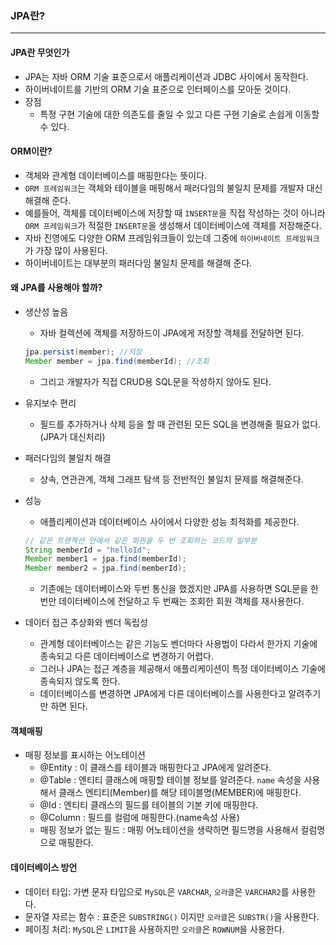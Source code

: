 ### JPA란?
---
#### JPA란 무엇인가
+ JPA는 자바 ORM 기술 표준으로서 애플리케이션과 JDBC 사이에서 동작한다.
+ 하이버네이트를 기반의 ORM 기술 표준으로 인터페이스를 모아둔 것이다.
+ 장점
  + 특정 구현 기술에 대한 의존도를 줄일 수 있고 다른 구현 기술로 손쉽게 이동할 수 있다.

#### ORM이란?
+ 객체와 관계형 데이터베이스를 매핑한다는 뜻이다.
+ `ORM 프레임워크`는 객체와 테이블을 매핑해서 패러다임의 불일치 문제를 개발자 대신 해결해 준다.
+ 예를들어, 객체를 데이터베이스에 저장할 때 `INSERT문`을 직접 작성하는 것이 아니라 `ORM 프레임워크`가 적절한 `INSERT문`을 생성해서 데이터베이스에 객체를 저장해준다.
+ 자바 진영에도 다양한 ORM 프레임워크들이 있는데 그중에 `하이버네이트 프레임워크`가 가장 많이 사용된다.
+ 하이버네이트는 대부분의 패러다임 불일치 문제를 해결해 준다.

#### 왜 JPA를 사용해야 할까?
+ 생산성 높음
  + 자바 컬렉션에 객체를 저장하드이 JPA에게 저장할 객체를 전달하면 된다.
  ```java
  jpa.persist(member); //저장
  Member member = jpa.find(memberId); //조회
  ```
  + 그리고 개발자가 직접 CRUD용 SQL문을 작성하지 않아도 된다.
+ 유지보수 편리
  + 필드를 추가하거나 삭제 등을 할 때 관련된 모든 SQL을 변경해줄 필요가 없다.(JPA가 대신처리)

+ 패러다임의 불일치 해결
  + 상속, 연관관계, 객체 그래프 탐색 등 전반적인 불일치 문제를 해결해준다.

+ 성능
  + 애플리케이션과 데이터베이스 사이에서 다양한 성능 최적화를 제공한다.
  ```java
  // 같은 트랜젝션 안에서 같은 회원을 두 번 조회하는 코드의 일부분
  String memberId = "helloId";
  Member member1 = jpa.find(memberId);
  Member member2 = jpa.find(memberId);
  ```
  + 기존에는 데이터베이스와 두번 통신을 했겠지만 JPA를 사용하면 SQL문을 한 번만 데이터베이스에 전달하고 두 번째는 조회한 회원 객체를 재사용한다.
+ 데이터 접근 추상화와 벤더 독립성
  + 관계형 데이터베이스는 같은 기능도 벤더마다 사용법이 다라서 한가지 기술에 종속되고 다른 데이터베이스로 변경하기 어렵다.
  + 그러나 JPA는 접근 계층을 제공해서 애플리케이션이 특정 데이터베이스 기술에 종속되지 않도록 한다.
  + 데이터베이스를 변경하면 JPA에게 다른 데이터베이스를 사용한다고 알려주기만 하면 된다.

#### 객체매핑
+ 매핑 정보를 표시하는 어노테이션
  + @Entity : 이 클래스를 테이블과 매핑한다고 JPA에게 알려준다.
  + @Table : 엔티티 클래스에 매핑할 테이블 정보를 알려준다. `name` 속성을 사용해서 클래스 엔티티(Member)를 해당 테이블명(MEMBER)에 매핑한다.  
  + @Id : 엔티티 클래스의 필드를 테이블의 기본 키에 매핑한다.
  + @Column : 필드를 컬럼에 매핑한다.(name속성 사용)
  + 매핑 정보가 없는 필드 : 매핑 어노테이션을 생략하면 필드명을 사용해서 컬럼명으로 매핑한다.


#### 데이터베이스 방언
+ 데이터 타입: 가변 문자 타입으로 `MySQL`은 `VARCHAR`, `오라클`은 `VARCHAR2`를 사용한다.
+ 문자열 자르는 함수 : 표준은 `SUBSTRING()` 이지만 `오라클`은 `SUBSTR()`을 사용한다.
+ 페이징 처리: `MySQL`은 `LIMIT`을 사용하지만 `오라클`은 `ROWNUM`을 사용한다.










